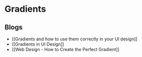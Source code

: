 # Gradients
## Blogs
- [[Gradients and how to use them correctly in your UI design]]
- [[Gradients in UI Design]]
- [[Web Design - How to Create the Perfect Gradient]]